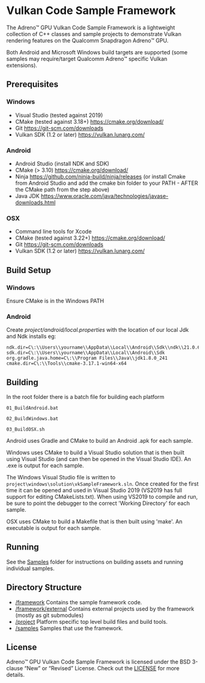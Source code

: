 # Vulkan Code Sample Framework

The Adreno™ GPU Vulkan Code Sample Framework is a lightweight collection of C++ classes and sample projects to demonstrate Vulkan rendering features on the Qualcomm Snapdragon Adreno™ GPU.

Both Android and Microsoft Windows build targets are supported (some samples may require/target Qualcomm Adreno™ specific Vulkan extensions).

## Prerequisites

### Windows

- Visual Studio (tested against 2019)
- CMake (tested against 3.18+) https://cmake.org/download/
- Git https://git-scm.com/downloads
- Vulkan SDK (1.2 or later) https://vulkan.lunarg.com/

### Android

- Android Studio (install NDK and SDK)
- CMake (> 3.10) https://cmake.org/download/
- Ninja https://github.com/ninja-build/ninja/releases (or install Cmake from Android Studio and add the cmake bin folder to your PATH - AFTER the CMake path from the step above)
- Java JDK https://www.oracle.com/java/technologies/javase-downloads.html

### OSX

- Command line tools for Xcode
- CMake (tested against 3.22+) https://cmake.org/download/
- Git https://git-scm.com/downloads
- Vulkan SDK (1.2 or later) https://vulkan.lunarg.com/

## Build Setup

### Windows

Ensure CMake is in the Windows PATH

### Android

Create *project/android/local.properties* with the location of our local Jdk and Ndk installs eg:
<pre><code>ndk.dir=C\:\\Users\\yourname\\AppData\\Local\\Android\\Sdk\\ndk\\21.0.6113669
sdk.dir=C\:\\Users\\yourname\\AppData\\Local\\Android\\Sdk
org.gradle.java.home=C\:\\Program Files\\Java\\jdk1.8.0_241
cmake.dir=C\:\\Tools\\cmake-3.17.1-win64-x64
</code></pre>

## Building

In the root folder there is a batch file for building each platform

`01_BuildAndroid.bat`

`02_BuildWindows.bat`

`03_BuildOSX.sh`

Android uses Gradle and CMake to build an Android .apk for each sample.

Windows uses CMake to build a Visual Studio solution that is then built using Visual Studio (and can then be opened in the Visual Studio IDE).  An .exe is output for each sample.

The Windows Visual Studio file is written to `project\windows\solution\vkSampleFramework.sln`.  Once created for the first time it can be opened and used in Visual Studio 2019 (VS2019 has full support for editing CMakeLists.txt).  When using VS2019 to compile and run, be sure to point the debugger to the correct 'Working Directory' for each sample.

OSX uses CMake to build a Makefile that is then built using 'make'.  An executable is output for each sample.

## Running

See the [Samples](samples) folder for instructions on building assets and running individual samples. 

## Directory Structure

- [/framework](framework)
Contains the sample framework code.
- [/framework/external](framework/external)
Contains external projects used by the framework (mostly as git submodules)
- [/project](project)
Platform specific top level build files and build tools.
- [/samples](samples)
Samples that use the framework.

## License
Adreno™ GPU Vulkan Code Sample Framework is licensed under the BSD 3-clause “New” or “Revised” License. Check out the [LICENSE](LICENSE) for more details.

